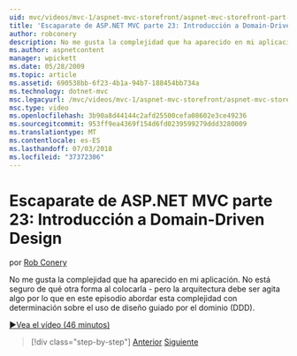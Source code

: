 ```yaml
---
uid: mvc/videos/mvc-1/aspnet-mvc-storefront/aspnet-mvc-storefront-part-23-getting-started-with-domain-driven-design
title: 'Escaparate de ASP.NET MVC parte 23: Introducción a Domain-Driven Design | Microsoft Docs'
author: robconery
description: No me gusta la complejidad que ha aparecido en mi aplicación. No está seguro de qué otra forma al colocarla - pero la arquitectura tiene que agitar el contenido es un poco así en este episodio...
ms.author: aspnetcontent
manager: wpickett
ms.date: 05/28/2009
ms.topic: article
ms.assetid: 690538bb-6f23-4b1a-94b7-188454bb734a
ms.technology: dotnet-mvc
msc.legacyurl: /mvc/videos/mvc-1/aspnet-mvc-storefront/aspnet-mvc-storefront-part-23-getting-started-with-domain-driven-design
msc.type: video
ms.openlocfilehash: 3b90a8d44144c2afd25500cefa08602e3ce49236
ms.sourcegitcommit: 953ff9ea4369f154d6fd0239599279ddd3280009
ms.translationtype: MT
ms.contentlocale: es-ES
ms.lasthandoff: 07/03/2018
ms.locfileid: "37372306"
---
```

<a name="aspnet-mvc-storefront-part-23-getting-started-with-domain-driven-design"></a>Escaparate de ASP.NET MVC parte 23: Introducción a Domain-Driven Design
====================
por [Rob Conery](https://github.com/robconery)

No me gusta la complejidad que ha aparecido en mi aplicación. No está seguro de qué otra forma al colocarla - pero la arquitectura debe ser agita algo por lo que en este episodio abordar esta complejidad con determinación sobre el uso de diseño guiado por el dominio (DDD).

[&#9654;Vea el vídeo (46 minutos)](https://channel9.msdn.com/Blogs/ASP-NET-Site-Videos/aspnet-mvc-storefront-part-23-getting-started-with-domain-driven-design)

> [!div class="step-by-step"]
> [Anterior](aspnet-mvc-storefront-part-22-restructuring-rerouting-and-paypal.md)
> [Siguiente](aspnet-mvc-storefront-part-24-finis.md)
